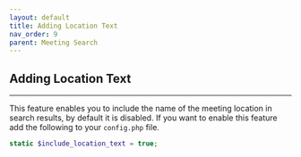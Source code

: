 ```yaml
---
layout: default
title: Adding Location Text
nav_order: 9
parent: Meeting Search
---
```


## Adding Location Text

---


This feature enables you to include the name of the meeting location in search results, by default it is disabled.  If you want to enable this feature add the following to your `config.php` file.

```php
static $include_location_text = true;
```
